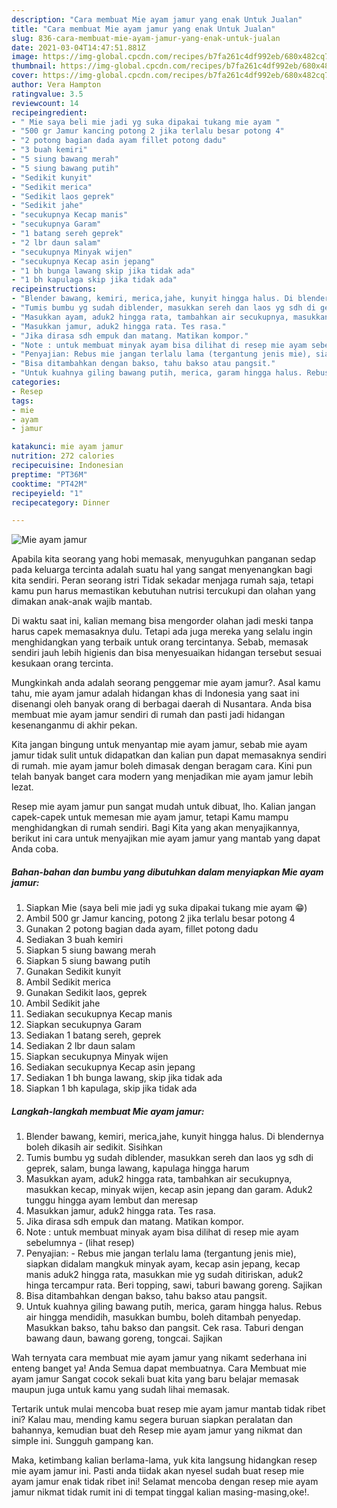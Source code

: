 ```yaml
---
description: "Cara membuat Mie ayam jamur yang enak Untuk Jualan"
title: "Cara membuat Mie ayam jamur yang enak Untuk Jualan"
slug: 836-cara-membuat-mie-ayam-jamur-yang-enak-untuk-jualan
date: 2021-03-04T14:47:51.881Z
image: https://img-global.cpcdn.com/recipes/b7fa261c4df992eb/680x482cq70/mie-ayam-jamur-foto-resep-utama.jpg
thumbnail: https://img-global.cpcdn.com/recipes/b7fa261c4df992eb/680x482cq70/mie-ayam-jamur-foto-resep-utama.jpg
cover: https://img-global.cpcdn.com/recipes/b7fa261c4df992eb/680x482cq70/mie-ayam-jamur-foto-resep-utama.jpg
author: Vera Hampton
ratingvalue: 3.5
reviewcount: 14
recipeingredient:
- " Mie saya beli mie jadi yg suka dipakai tukang mie ayam "
- "500 gr Jamur kancing potong 2 jika terlalu besar potong 4"
- "2 potong bagian dada ayam fillet potong dadu"
- "3 buah kemiri"
- "5 siung bawang merah"
- "5 siung bawang putih"
- "Sedikit kunyit"
- "Sedikit merica"
- "Sedikit laos geprek"
- "Sedikit jahe"
- "secukupnya Kecap manis"
- "secukupnya Garam"
- "1 batang sereh geprek"
- "2 lbr daun salam"
- "secukupnya Minyak wijen"
- "secukupnya Kecap asin jepang"
- "1 bh bunga lawang skip jika tidak ada"
- "1 bh kapulaga skip jika tidak ada"
recipeinstructions:
- "Blender bawang, kemiri, merica,jahe, kunyit hingga halus. Di blendernya boleh dikasih air sedikit. Sisihkan"
- "Tumis bumbu yg sudah diblender, masukkan sereh dan laos yg sdh di geprek, salam, bunga lawang, kapulaga hingga harum"
- "Masukkan ayam, aduk2 hingga rata, tambahkan air secukupnya, masukkan kecap, minyak wijen, kecap asin jepang dan garam. Aduk2 tunggu hingga ayam lembut dan meresap"
- "Masukkan jamur, aduk2 hingga rata. Tes rasa."
- "Jika dirasa sdh empuk dan matang. Matikan kompor."
- "Note : untuk membuat minyak ayam bisa dilihat di resep mie ayam sebelumnya           (lihat resep)"
- "Penyajian: Rebus mie jangan terlalu lama (tergantung jenis mie), siapkan didalam mangkuk minyak ayam, kecap asin jepang, kecap manis aduk2 hingga rata, masukkan mie yg sudah ditiriskan, aduk2 hinga tercampur rata. Beri topping, sawi, taburi bawang goreng. Sajikan"
- "Bisa ditambahkan dengan bakso, tahu bakso atau pangsit."
- "Untuk kuahnya giling bawang putih, merica, garam hingga halus. Rebus air hingga mendidih, masukkan bumbu, boleh ditambah penyedap. Masukkan bakso, tahu bakso dan pangsit. Cek rasa. Taburi dengan bawang daun, bawang goreng, tongcai. Sajikan"
categories:
- Resep
tags:
- mie
- ayam
- jamur

katakunci: mie ayam jamur 
nutrition: 272 calories
recipecuisine: Indonesian
preptime: "PT36M"
cooktime: "PT42M"
recipeyield: "1"
recipecategory: Dinner

---
```



![Mie ayam jamur](https://img-global.cpcdn.com/recipes/b7fa261c4df992eb/680x482cq70/mie-ayam-jamur-foto-resep-utama.jpg)

Apabila kita seorang yang hobi memasak, menyuguhkan panganan sedap pada keluarga tercinta adalah suatu hal yang sangat menyenangkan bagi kita sendiri. Peran seorang istri Tidak sekadar menjaga rumah saja, tetapi kamu pun harus memastikan kebutuhan nutrisi tercukupi dan olahan yang dimakan anak-anak wajib mantab.

Di waktu  saat ini, kalian memang bisa mengorder olahan jadi meski tanpa harus capek memasaknya dulu. Tetapi ada juga mereka yang selalu ingin menghidangkan yang terbaik untuk orang tercintanya. Sebab, memasak sendiri jauh lebih higienis dan bisa menyesuaikan hidangan tersebut sesuai kesukaan orang tercinta. 



Mungkinkah anda adalah seorang penggemar mie ayam jamur?. Asal kamu tahu, mie ayam jamur adalah hidangan khas di Indonesia yang saat ini disenangi oleh banyak orang di berbagai daerah di Nusantara. Anda bisa membuat mie ayam jamur sendiri di rumah dan pasti jadi hidangan kesenanganmu di akhir pekan.

Kita jangan bingung untuk menyantap mie ayam jamur, sebab mie ayam jamur tidak sulit untuk didapatkan dan kalian pun dapat memasaknya sendiri di rumah. mie ayam jamur boleh dimasak dengan beragam cara. Kini pun telah banyak banget cara modern yang menjadikan mie ayam jamur lebih lezat.

Resep mie ayam jamur pun sangat mudah untuk dibuat, lho. Kalian jangan capek-capek untuk memesan mie ayam jamur, tetapi Kamu mampu menghidangkan di rumah sendiri. Bagi Kita yang akan menyajikannya, berikut ini cara untuk menyajikan mie ayam jamur yang mantab yang dapat Anda coba.

<!--inarticleads1-->

##### Bahan-bahan dan bumbu yang dibutuhkan dalam menyiapkan Mie ayam jamur:

1. Siapkan  Mie (saya beli mie jadi yg suka dipakai tukang mie ayam 😁)
1. Ambil 500 gr Jamur kancing, potong 2 jika terlalu besar potong 4
1. Gunakan 2 potong bagian dada ayam, fillet potong dadu
1. Sediakan 3 buah kemiri
1. Siapkan 5 siung bawang merah
1. Siapkan 5 siung bawang putih
1. Gunakan Sedikit kunyit
1. Ambil Sedikit merica
1. Gunakan Sedikit laos, geprek
1. Ambil Sedikit jahe
1. Sediakan secukupnya Kecap manis
1. Siapkan secukupnya Garam
1. Sediakan 1 batang sereh, geprek
1. Sediakan 2 lbr daun salam
1. Siapkan secukupnya Minyak wijen
1. Sediakan secukupnya Kecap asin jepang
1. Sediakan 1 bh bunga lawang, skip jika tidak ada
1. Siapkan 1 bh kapulaga, skip jika tidak ada




<!--inarticleads2-->

##### Langkah-langkah membuat Mie ayam jamur:

1. Blender bawang, kemiri, merica,jahe, kunyit hingga halus. Di blendernya boleh dikasih air sedikit. Sisihkan
1. Tumis bumbu yg sudah diblender, masukkan sereh dan laos yg sdh di geprek, salam, bunga lawang, kapulaga hingga harum
1. Masukkan ayam, aduk2 hingga rata, tambahkan air secukupnya, masukkan kecap, minyak wijen, kecap asin jepang dan garam. Aduk2 tunggu hingga ayam lembut dan meresap
1. Masukkan jamur, aduk2 hingga rata. Tes rasa.
1. Jika dirasa sdh empuk dan matang. Matikan kompor.
1. Note : untuk membuat minyak ayam bisa dilihat di resep mie ayam sebelumnya -           (lihat resep)
1. Penyajian: - Rebus mie jangan terlalu lama (tergantung jenis mie), siapkan didalam mangkuk minyak ayam, kecap asin jepang, kecap manis aduk2 hingga rata, masukkan mie yg sudah ditiriskan, aduk2 hinga tercampur rata. Beri topping, sawi, taburi bawang goreng. Sajikan
1. Bisa ditambahkan dengan bakso, tahu bakso atau pangsit.
1. Untuk kuahnya giling bawang putih, merica, garam hingga halus. Rebus air hingga mendidih, masukkan bumbu, boleh ditambah penyedap. Masukkan bakso, tahu bakso dan pangsit. Cek rasa. Taburi dengan bawang daun, bawang goreng, tongcai. Sajikan




Wah ternyata cara membuat mie ayam jamur yang nikamt sederhana ini enteng banget ya! Anda Semua dapat membuatnya. Cara Membuat mie ayam jamur Sangat cocok sekali buat kita yang baru belajar memasak maupun juga untuk kamu yang sudah lihai memasak.

Tertarik untuk mulai mencoba buat resep mie ayam jamur mantab tidak ribet ini? Kalau mau, mending kamu segera buruan siapkan peralatan dan bahannya, kemudian buat deh Resep mie ayam jamur yang nikmat dan simple ini. Sungguh gampang kan. 

Maka, ketimbang kalian berlama-lama, yuk kita langsung hidangkan resep mie ayam jamur ini. Pasti anda tiidak akan nyesel sudah buat resep mie ayam jamur enak tidak ribet ini! Selamat mencoba dengan resep mie ayam jamur nikmat tidak rumit ini di tempat tinggal kalian masing-masing,oke!.


